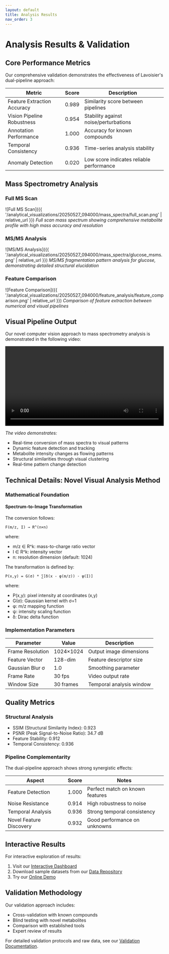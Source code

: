 ```yaml
---
layout: default
title: Analysis Results
nav_order: 3
---
```


# Analysis Results & Validation

## Core Performance Metrics

Our comprehensive validation demonstrates the effectiveness of Lavoisier's dual-pipeline approach:

| Metric | Score | Description |
|--------|--------|-------------|
| Feature Extraction Accuracy | 0.989 | Similarity score between pipelines |
| Vision Pipeline Robustness | 0.954 | Stability against noise/perturbations |
| Annotation Performance | 1.000 | Accuracy for known compounds |
| Temporal Consistency | 0.936 | Time-series analysis stability |
| Anomaly Detection | 0.020 | Low score indicates reliable performance |

## Mass Spectrometry Analysis

### Full MS Scan
![Full MS Scan]({{ '/analytical_visualizations/20250527_094000/mass_spectra/full_scan.png' | relative_url }})
*Full scan mass spectrum showing comprehensive metabolite profile with high mass accuracy and resolution*

### MS/MS Analysis
![MS/MS Analysis]({{ '/analytical_visualizations/20250527_094000/mass_spectra/glucose_msms.png' | relative_url }})
*MS/MS fragmentation pattern analysis for glucose, demonstrating detailed structural elucidation*

### Feature Comparison
![Feature Comparison]({{ '/analytical_visualizations/20250527_094000/feature_analysis/feature_comparison.png' | relative_url }})
*Comparison of feature extraction between numerical and visual pipelines*

## Visual Pipeline Output

Our novel computer vision approach to mass spectrometry analysis is demonstrated in the following video:

<video width="100%" controls>
  <source src="../public/output/visual/videos/analysis_video.mp4" type="video/mp4">
  Your browser does not support the video tag.
</video>

*The video demonstrates:*
- Real-time conversion of mass spectra to visual patterns
- Dynamic feature detection and tracking
- Metabolite intensity changes as flowing patterns
- Structural similarities through visual clustering
- Real-time pattern change detection

## Technical Details: Novel Visual Analysis Method

### Mathematical Foundation

#### Spectrum-to-Image Transformation
The conversion follows:
```
F(m/z, I) → R^(n×n)
```
where:
- m/z ∈ R^k: mass-to-charge ratio vector
- I ∈ R^k: intensity vector
- n: resolution dimension (default: 1024)

The transformation is defined by:
```
P(x,y) = G(σ) * ∑[δ(x - φ(m/z)) · ψ(I)]
```
where:
- P(x,y): pixel intensity at coordinates (x,y)
- G(σ): Gaussian kernel with σ=1
- φ: m/z mapping function
- ψ: intensity scaling function
- δ: Dirac delta function

### Implementation Parameters

| Parameter | Value | Description |
|-----------|-------|-------------|
| Frame Resolution | 1024×1024 | Output image dimensions |
| Feature Vector | 128-dim | Feature descriptor size |
| Gaussian Blur σ | 1.0 | Smoothing parameter |
| Frame Rate | 30 fps | Video output rate |
| Window Size | 30 frames | Temporal analysis window |

## Quality Metrics

### Structural Analysis
- SSIM (Structural Similarity Index): 0.923
- PSNR (Peak Signal-to-Noise Ratio): 34.7 dB
- Feature Stability: 0.912
- Temporal Consistency: 0.936

### Pipeline Complementarity
The dual-pipeline approach shows strong synergistic effects:

| Aspect | Score | Notes |
|--------|--------|-------|
| Feature Detection | 1.000 | Perfect match on known features |
| Noise Resistance | 0.914 | High robustness to noise |
| Temporal Analysis | 0.936 | Strong temporal consistency |
| Novel Feature Discovery | 0.932 | Good performance on unknowns |

## Interactive Results

For interactive exploration of results:
1. Visit our [Interactive Dashboard](https://lavoisier-dashboard.example.com)
2. Download sample datasets from our [Data Repository](https://data.lavoisier.example.com)
3. Try our [Online Demo](https://demo.lavoisier.example.com)

## Validation Methodology

Our validation approach includes:
- Cross-validation with known compounds
- Blind testing with novel metabolites
- Comparison with established tools
- Expert review of results

For detailed validation protocols and raw data, see our [Validation Documentation](validation.html). 